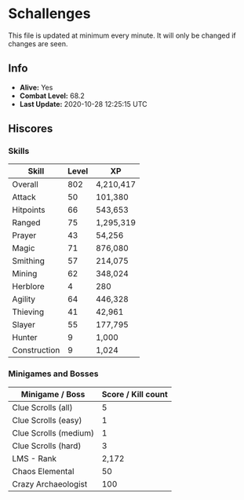 # Schallenges

This file is updated at minimum every minute. It will only be changed if changes are seen.

## Info

 - **Alive:** Yes
 - **Combat Level:** 68.2
 - **Last Update:** 2020-10-28 12:25:15 UTC

## Hiscores

### Skills

| Skill | Level | XP |
|--|--|--|
| Overall | 802 | 4,210,417 |
| Attack | 50 | 101,380 |
| Hitpoints | 66 | 543,653 |
| Ranged | 75 | 1,295,319 |
| Prayer | 43 | 54,256 |
| Magic | 71 | 876,080 |
| Smithing | 57 | 214,075 |
| Mining | 62 | 348,024 |
| Herblore | 4 | 280 |
| Agility | 64 | 446,328 |
| Thieving | 41 | 42,961 |
| Slayer | 55 | 177,795 |
| Hunter | 9 | 1,000 |
| Construction | 9 | 1,024 |

### Minigames and Bosses

| Minigame / Boss | Score / Kill count |
|--|--|
| Clue Scrolls (all) | 5 |
| Clue Scrolls (easy) | 1 |
| Clue Scrolls (medium) | 1 |
| Clue Scrolls (hard) | 3 |
| LMS - Rank | 2,172 |
| Chaos Elemental | 50 |
| Crazy Archaeologist | 100 |
